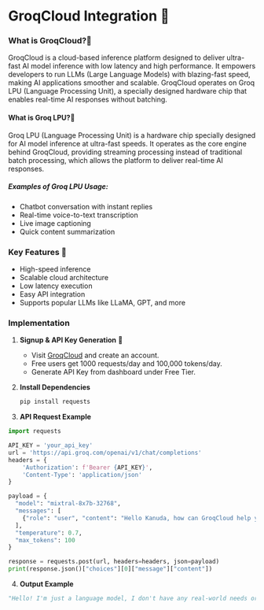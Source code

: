 # GroqCloud Integration 🎐

### What is GroqCloud?🧐
GroqCloud is a cloud-based inference platform designed to deliver ultra-fast AI model inference with low latency and high performance. It empowers developers to run LLMs (Large Language Models) with blazing-fast speed, making AI applications smoother and scalable. GroqCloud operates on Groq LPU (Language Processing Unit), a specially designed hardware chip that enables real-time AI responses without batching.

#### What is Groq LPU?🤔
Groq LPU (Language Processing Unit) is a hardware chip specially designed for AI model inference at ultra-fast speeds. It operates as the core engine behind GroqCloud, providing streaming processing instead of traditional batch processing, which allows the platform to deliver real-time AI responses.
##### Examples of Groq LPU Usage:
- Chatbot conversation with instant replies
- Real-time voice-to-text transcription
- Live image captioning
- Quick content summarization

### Key Features 🚀
- High-speed inference  
- Scalable cloud architecture  
- Low latency execution  
- Easy API integration  
- Supports popular LLMs like LLaMA, GPT, and more 

### Implementation
1. **Signup & API Key Generation** 🔑  
   - Visit [GroqCloud](https://groq.com/) and create an account.  
   - Free users get 1000 requests/day and 100,000 tokens/day.  
   - Generate API Key from dashboard under Free Tier.  

2. **Install Dependencies**  
   ```bash
   pip install requests

3. **API Request Example**
```python
import requests

API_KEY = 'your_api_key'
url = 'https://api.groq.com/openai/v1/chat/completions'
headers = {
    'Authorization': f'Bearer {API_KEY}',
    'Content-Type': 'application/json'
}

payload = {
  "model": "mixtral-8x7b-32768", 
  "messages": [
    {"role": "user", "content": "Hello Kanuda, how can GroqCloud help you today?"}
  ],
  "temperature": 0.7,
  "max_tokens": 100
}

response = requests.post(url, headers=headers, json=payload)
print(response.json()["choices"][0]["message"]["content"])
```
4. **Output Example**
```python
"Hello! I'm just a language model, I don't have any real-world needs or problems. But I can tell you that GroqCloud is a cloud-based platform for running machine learning workloads on Groq's tensor streaming processor (TSP) hardware. GroqCloud allows users to easily provision and manage TSP clusters, and to use a familiar Python API to run their machine learning models. It can help organizations that need to process large amounts of data quickly and efficiently"
```

